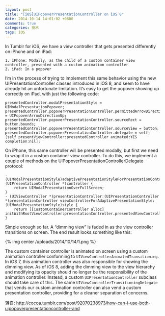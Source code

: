 ```yaml
---
layout: post
title: "[iOS]UIPopoverPresentationController on iOS 8"
date: 2014-10-14 14:01:02 +0800
comments: true
categories: 技术
tags: iOS
---
```

In Tumblr for iOS, we have a view controller that gets presented differently on iPhone and on iPad:

	1. iPhone: Modally, as the child of a custom container view controller, presented with a custom animation controller
	2. iPad: In a popover
	
I’m in the process of trying to implement this same behavior using the new UIPresentationController classes introduced in iOS 8, and seem to have already hit an unfortunate limitation.
It’s easy to get the popover showing up correctly on iPad, with just the following code:

```objc
presentedController.modalPresentationStyle = UIModalPresentationPopover;
presentedController.popoverPresentationController.permittedArrowDirections = UIPopoverArrowDirectionUp;
presentedController.popoverPresentationController.sourceRect = button.bounds;
presentedController.popoverPresentationController.sourceView = button;
presentedController.popoverPresentationController.delegate = self;
[self presentViewController:presentedController animated:YES completion:nil];
```

On iPhone, this same controller will be presented modally, but first we need to wrap it in a custom container view controller. To do this, we implement a couple of methods on the UIPopoverPresentationControllerDelegate protocol:

```objc
- (UIModalPresentationStyle)adaptivePresentationStyleForPresentationController:(UIPresentationController *)controller {
    return UIModalPresentationOverFullScreen;
}
- (UIViewController *)presentationController:(UIPresentationController *)presentationController viewControllerForAdaptivePresentationStyle:(UIModalPresentationStyle)style {
    return [[CustomContainerController alloc] initWithRootViewController:presentationController.presentedViewController];
}
```

Simple enough so far.
A “dimming view” is faded in as the view controller transitions on screen. The end result looks something like this:

{% img center /uploads/2014/10/14/1.png %}</br>

The custom container controller is animated on screen using a custom animation controller conforming to `UIViewControllerAnimatedTransitioning`. In iOS 7, this animation controller was also responsible for showing the dimming view.
As of iOS 8, adding the dimming view to the view hierarchy and modifying its opacity should no longer be the responsibility of the animation controller. Instead, a custom `UIPresentationController` subclass should take care of this. The same `UIViewControllerTransitioningDelegate` that vends our custom animation controller can also vend a custom presentation controller, providing for a cleaner separation of concerns.

转自: <http://cocoa.tumblr.com/post/92070238973/how-can-i-use-both-uipopoverpresentationcontroller-and>